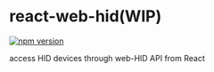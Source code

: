 # react-web-hid(WIP)

[![npm version](https://badge.fury.io/js/react-web-hid.svg)](https://badge.fury.io/js/react-web-hid)

access HID devices through web-HID API from React
